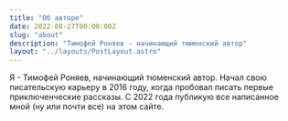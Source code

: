 ```yaml
---
title: "Об авторе"
date: 2022-08-27T00:00:00Z
slug: "about"
description: "Тимофей Роняев - начинающий тюменский автор"
layout: "../layouts/PostLayout.astro"
---
```


Я - Тимофей Роняев, начинающий тюменский автор. Начал свою писательскую карьеру в 2016 году, когда пробовал писать первые приключенческие рассказы. С 2022 года публикую все написанное мной (ну или почти все) на этом сайте. 